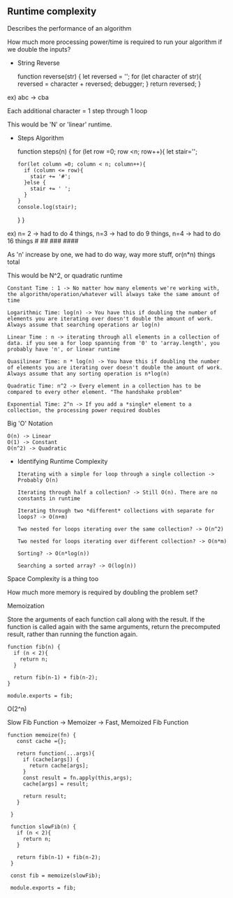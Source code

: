 ## Runtime complexity

Describes the performance of an algorithm

How much more processing power/time is required to run your algorithm if we double the inputs?

  * String Reverse
  
    function reverse(str) {
       let reversed = '';
       for (let character of str){
         reversed = character + reversed;
         debugger;
       }
       return reversed;
    }
  
  ex) abc -> cba
  
  Each additional character = 1 step through 1 loop
  
  This would be 'N' or 'linear' runtime.
  
  
  * Steps Algorithm
  
    function steps(n) {
      for (let row =0; row <n; row++){
        let stair='';

        for(let column =0; column < n; column++){
          if (column <= row){
            stair += '#';
          }else {
            stair += ' ';
          }
        }
        console.log(stair);
      }
    }
  
  ex) n= 2 -> had to do 4 things, n=3 -> had to do 9 things, n=4 -> had to do 16 things
    #
    ##
    ###
    ####
    
  As 'n' increase by one, we had to do way, way more stuff, or(n*n) things total
  
  This would be N^2, or quadratic runtime
  
  
    Constant Time : 1 -> No matter how many elements we're working with, the algorithm/operation/whatever will always take the same amount of time

    Logarithmic Time: log(n) -> You have this if doubling the number of elements you are iterating over doesn't double the amount of work. Always assume that searching operations ar log(n)
    
    Linear Time : n -> iterating through all elements in a collection of data. if you see a for loop spanning from '0' to 'array.length', you probably have 'n', or linear runtime
    
    Quasilinear Time: n * log(n) -> You have this if doubling the number of elements you are iterating over doesn't double the amount of work. Always assume that any sorting operation is n*log(n)
    
    Quadratic Time: n^2 -> Every element in a collection has to be compared to every other element. "The handshake problem"
    
    Exponential Time: 2^n -> If you add a *single* element to a collection, the processing power required doubles
    

Big 'O' Notation

    O(n) -> Linear
    O(1) -> Constant
    O(n^2) -> Quadratic

  * Identifying  Runtime Complexity
  
  
        Iterating with a simple for loop through a single collection -> Probably O(n)

        Iterating through half a collection? -> Still O(n). There are no constants in runtime

        Iterating through two *different* collections with separate for loops? -> O(n+m)

        Two nested for loops iterating over the same collection? -> O(n^2)

        Two nested for loops iterating over different collection? -> O(n*m)

        Sorting? -> O(n*log(n))

        Searching a sorted array? -> O(log(n))


Space Complexity is a thing too

  How much more memory is required by doubling the problem set?
    


Memoization
 
 Store the arguments of each function call along with the result. If the function is called again with the same arguments, return the precomputed result, rather than running the function again.
 
    function fib(n) {
      if (n < 2){
        return n;
      }

      return fib(n-1) + fib(n-2);
    }

    module.exports = fib;
 
  O(2^n)
  
Slow Fib Function -> Memoizer -> Fast, Memoized Fib Function


    function memoize(fn) {
       const cache ={};

       return function(...args){
         if (cache[args]) {
           return cache[args];
         }
         const result = fn.apply(this,args);
         cache[args] = result;

         return result;
       }

     }

     function slowFib(n) {
       if (n < 2){
         return n;
       }

       return fib(n-1) + fib(n-2);
     }

     const fib = memoize(slowFib);

     module.exports = fib;

 
